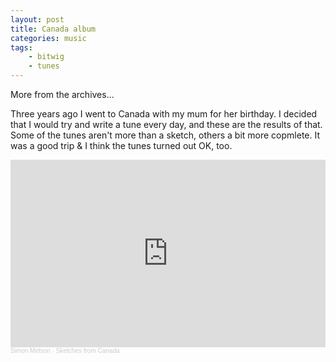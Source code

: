 ```yaml
---
layout: post
title: Canada album
categories: music
tags:
    - bitwig
    - tunes
---
```

More from the archives...

Three years ago I went to Canada with my mum for her birthday. I decided that I would try and write a tune every day, and these are the results of that. Some of the tunes aren't more than a sketch, others a bit more copmlete. It was a good trip & I think the tunes turned out OK, too.

<iframe width="100%" height="300" scrolling="no" frameborder="no" allow="autoplay" src="https://w.soundcloud.com/player/?url=https%3A//api.soundcloud.com/playlists/323330659&color=%23ff5500&auto_play=false&hide_related=false&show_comments=true&show_user=true&show_reposts=false&show_teaser=true&visual=true"></iframe><div style="font-size: 10px; color: #cccccc;line-break: anywhere;word-break: normal;overflow: hidden;white-space: nowrap;text-overflow: ellipsis; font-family: Interstate,Lucida Grande,Lucida Sans Unicode,Lucida Sans,Garuda,Verdana,Tahoma,sans-serif;font-weight: 100;"><a href="https://soundcloud.com/simon-metson" title="Simon Metson" target="_blank" style="color: #cccccc; text-decoration: none;">Simon Metson</a> · <a href="https://soundcloud.com/simon-metson/sets/sketches-from-canada" title="Sketches from Canada" target="_blank" style="color: #cccccc; text-decoration: none;">Sketches from Canada</a></div>